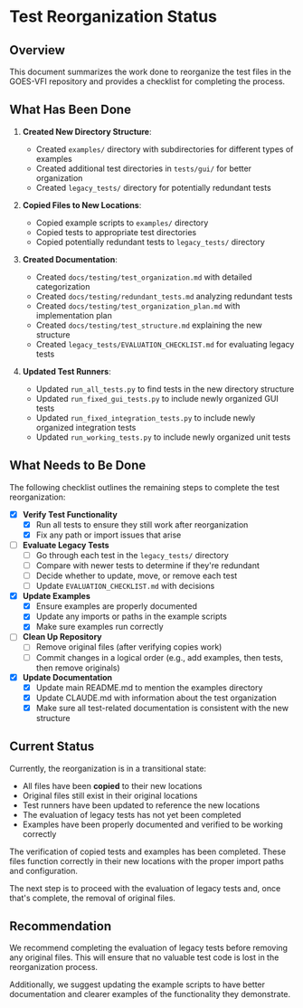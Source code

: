# Test Reorganization Status

## Overview

This document summarizes the work done to reorganize the test files in the GOES-VFI repository and provides a checklist for completing the process.

## What Has Been Done

1. **Created New Directory Structure**:
   - Created `examples/` directory with subdirectories for different types of examples
   - Created additional test directories in `tests/gui/` for better organization
   - Created `legacy_tests/` directory for potentially redundant tests

2. **Copied Files to New Locations**:
   - Copied example scripts to `examples/` directory
   - Copied tests to appropriate test directories
   - Copied potentially redundant tests to `legacy_tests/` directory

3. **Created Documentation**:
   - Created `docs/testing/test_organization.md` with detailed categorization
   - Created `docs/testing/redundant_tests.md` analyzing redundant tests
   - Created `docs/testing/test_organization_plan.md` with implementation plan
   - Created `docs/testing/test_structure.md` explaining the new structure
   - Created `legacy_tests/EVALUATION_CHECKLIST.md` for evaluating legacy tests

4. **Updated Test Runners**:
   - Updated `run_all_tests.py` to find tests in the new directory structure
   - Updated `run_fixed_gui_tests.py` to include newly organized GUI tests
   - Updated `run_fixed_integration_tests.py` to include newly organized integration tests
   - Updated `run_working_tests.py` to include newly organized unit tests

## What Needs to Be Done

The following checklist outlines the remaining steps to complete the test reorganization:

- [x] **Verify Test Functionality**
  - [x] Run all tests to ensure they still work after reorganization
  - [x] Fix any path or import issues that arise

- [ ] **Evaluate Legacy Tests**
  - [ ] Go through each test in the `legacy_tests/` directory
  - [ ] Compare with newer tests to determine if they're redundant
  - [ ] Decide whether to update, move, or remove each test
  - [ ] Update `EVALUATION_CHECKLIST.md` with decisions

- [x] **Update Examples**
  - [x] Ensure examples are properly documented
  - [x] Update any imports or paths in the example scripts
  - [x] Make sure examples run correctly

- [ ] **Clean Up Repository**
  - [ ] Remove original files (after verifying copies work)
  - [ ] Commit changes in a logical order (e.g., add examples, then tests, then remove originals)

- [x] **Update Documentation**
  - [x] Update main README.md to mention the examples directory
  - [x] Update CLAUDE.md with information about the test organization
  - [x] Make sure all test-related documentation is consistent with the new structure

## Current Status

Currently, the reorganization is in a transitional state:

- All files have been **copied** to their new locations
- Original files still exist in their original locations
- Test runners have been updated to reference the new locations
- The evaluation of legacy tests has not yet been completed
- Examples have been properly documented and verified to be working correctly

The verification of copied tests and examples has been completed. These files function correctly in their new locations with the proper import paths and configuration. 

The next step is to proceed with the evaluation of legacy tests and, once that's complete, the removal of original files.

## Recommendation

We recommend completing the evaluation of legacy tests before removing any original files. This will ensure that no valuable test code is lost in the reorganization process.

Additionally, we suggest updating the example scripts to have better documentation and clearer examples of the functionality they demonstrate.